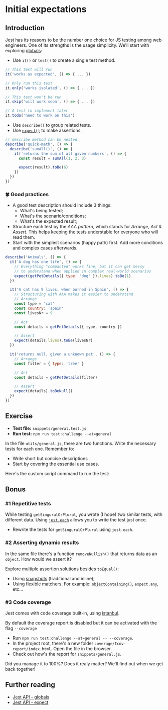 # Initial expectations

## Introduction

[Jest](https://jestjs.io/) has its reasons to be the number one choice for JS testing among web engineers. One of its strengths is the usage simplicity.
We'll start with exploring [globals](https://jestjs.io/docs/en/api):

- Use `it()` or `test()` to create a single test method.

```js
// This test will run
it('works as expected', () => { ... })

// Only run this test
it.only('works isolated', () => { ... })

// This test won't be run
it.skip('will work soon', () => { ... })

// A test to implement later
it.todo('need to work on this')
```

- Use `describe()` to group related tests.
- Use [`expect()`](https://jestjs.io/docs/en/expect) to make assertions.

```js
// describe method can be nested
describe('quick-math', () => {
  describe('sumAll()', () => {
    it('returns the sum of all given numbers', () => {
      const result = sumAll(1, 2, 3)

      expect(result).toBe(6)
    })
  })
})
```

### 🍀 Good practices

- A good test description should include 3 things:
  - What's being tested;
  - What's the scenario/conditions;
  - What's the expected result;
- Structure each test by the _AAA pattern_, which stands for _Arrange, Act & Assert_. This helps keeping the tests understable for everyone who will read them.
- Start with the simplest scenarios (happy path) first. Add more conditions and complex cases afterwards.

```js
describe('Animals', () => {
  it('A dog has one life', () => {
    // Everything "compacted" works fine, but it can get messy
    // to understand when applied in complex real-world scenarios
    expect(getPetDetails({ type: 'dog' }).lives).toBe(1)
  })

  it('A cat has 9 lives, when borned in Spain', () => {
    // Structuring with AAA makes it easier to understand
    // Arrange
    const type = 'cat'
    const country: 'spain'
    const livesNr = 9

    // Act
    const details = getPetDetails({ type, country })

    // Assert
    expect(details.lives).toBe(livesNr)
  })

  it('returns null, given a unknown pet', () => {
    // Arrange
    const filter = { type: 'tree' }

    // Act
    const details = getPetDetails(filter)

    // Assert
    expect(details).toBeNull()
  })
})
```

## Exercise

- **Test file:** `snippets/general.test.js`
- **Run test:** `npm run test:challenge --at=general`

In the file `utils/general.js`, there are two functions. Write the necessary tests for each one. Remember to:

- Write short but concise descriptions
- Start by covering the essential use cases.

Here's the custom script command to run the test:

## Bonus

### #1 Repetitive tests

While testing `getSinguralOrPlural`, you wrote (I hope) two similar tests, with different data. Using [`jest.each`](https://jestjs.io/docs/en/api#testeachtablename-fn-timeout) allows you to write the test just once.

- Rewrite the tests for `getSinguralOrPlural` using `jest.each`.

### #2 Asserting dynamic results

In the same file there's a function `removeNullish()` that returns data as an `object`. How would we assert it?

Explore multiple assertion solutions besides `toEqual()`:

- Using [snapshots](https://jestjs.io/docs/en/expect#tomatchsnapshotpropertymatchers-hint) (traditional and inline);
- Using flexible matchers. For example: [`objectContaining()`](https://jestjs.io/docs/en/expect#expectobjectcontainingobject), `expect.any`, etc...

### #3 Code coverage

Jest comes with code coverage built-in, using [istanbul](https://istanbul.js.org/).

By default the coverage report is disabled but it can be activated with the flag `--coverage`

- Run `npm run test:challenge --at=general -- --coverage`.
- In the project root, there's a new folder `coverage/Icov-report/index.html`. Open the file in the browser.
- Check out how's the report for `snippets/general.js`.

Did you manage it to 100%? Does it realy matter? We'll find out when we get back together!

## Further reading

- [Jest API - globals](https://jestjs.io/docs/en/api)
- [Jest API - expect](https://jestjs.io/docs/en/expect)
